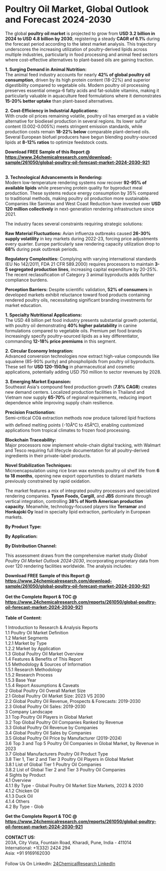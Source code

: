 <h1>Poultry Oil Market, Global Outlook and Forecast 2024-2030</h1><p>The global <strong>poultry oil market</strong> is projected to grow from <strong>USD 3.2 billion in 2024 to USD 4.8 billion by 2030</strong>, registering a steady <strong>CAGR of 6.1%</strong> during the forecast period according to the latest market analysis. This trajectory underscores the increasing utilization of poultry-derived lipids across multiple industries, particularly in food processing and animal feed sectors where cost-effective alternatives to plant-based oils are gaining traction.</p><p><strong>1. Surging Demand in Animal Nutrition:</strong><br>
The animal feed industry accounts for nearly <strong>42% of global poultry oil consumption</strong>, driven by its high protein content (18-22%) and superior digestibility compared to vegetable oils. Modern poultry oil processing preserves essential omega-6 fatty acids and fat-soluble vitamins, making it particularly valuable in aquaculture feed formulations where it demonstrates <strong>15-20% better uptake</strong> than plant-based alternatives.</p><p><strong>2. Cost-Efficiency in Industrial Applications:</strong><br>
With crude oil prices remaining volatile, poultry oil has emerged as a viable alternative for biodiesel production in several regions. Its lower sulfur content (0.002-0.005%) meets stringent emission standards, while production costs remain <strong>18-22% below</strong> comparable plant-derived oils. Several European biofuel producers have begun blending poultry-sourced lipids at <strong>8-12% ratios</strong> to optimize feedstock costs.</p><div><b>Download FREE Sample of this Report @ 
            <a href="https://www.24chemicalresearch.com/download-sample/261050/global-poultry-oil-forecast-market-2024-2030-921">
            https://www.24chemicalresearch.com/download-sample/261050/global-poultry-oil-forecast-market-2024-2030-921</a></b></div><br><p><strong>3. Technological Advancements in Rendering:</strong><br>
Modern low-temperature rendering systems now recover <strong>92-95% of available lipids</strong> while preserving protein quality for byproduct meal production. These systems reduce energy consumption by 35% compared to traditional methods, making poultry oil production more sustainable. Companies like Sanimax and West Coast Reduction have invested over <strong>USD 120 million collectively</strong> in next-generation rendering infrastructure since 2021.</p><p>The industry faces several constraints requiring strategic solutions:</p><p><strong>Raw Material Fluctuations:</strong> Avian influenza outbreaks caused <strong>26-30% supply volatility</strong> in key markets during 2022-23, forcing price adjustments every quarter. Europe particularly saw rendering capacity utilization drop to <strong>68%</strong> during peak outbreak periods.</p><p><strong>Regulatory Complexities:</strong> Complying with varying international standards (EU No 142/2011, FDA 21 CFR 589.2000) requires processors to maintain <strong>3-5 segregated production lines</strong>, increasing capital expenditure by 20-25%. The recent reclassification of Category 3 animal byproducts adds further compliance burdens.</p><p><strong>Perception Barriers:</strong> Despite scientific validation, <strong>52% of consumers</strong> in developed markets exhibit reluctance toward food products containing rendered poultry oils, necessitating significant branding investments for market education.</p><p><strong>1. Specialty Nutritional Applications:</strong><br>
The USD 48 billion pet food industry presents substantial growth potential, with poultry oil demonstrating <strong>40% higher palatability</strong> in canine formulations compared to vegetable oils. Premium pet food brands increasingly specify poultry-sourced lipids as a key differentiator, commanding <strong>12-18% price premiums</strong> in this segment.</p><p><strong>2. Circular Economy Integration:</strong><br>
Advanced conversion technologies now extract high-value compounds like squalene (85-90% purity) and phospholipids from poultry oil byproducts. These sell for <strong>USD 120-150/kg</strong> in pharmaceutical and cosmetic applications, potentially adding USD 750 million to sector revenues by 2028.</p><p><strong>3. Emerging Market Expansion:</strong><br>
Southeast Asia's compound feed production growth (<strong>7.8% CAGR</strong>) creates new demand centers. Localized production facilities in Thailand and Vietnam now supply <strong>65-70%</strong> of regional requirements, reducing import dependence while improving supply chain resilience.</p><p><strong>Precision Fractionation:</strong><br>
	Semi-critical COâ extraction methods now produce tailored lipid fractions with defined melting points (-10Â°C to 45Â°C), enabling customized applications from tropical climates to frozen food processing.</p><p><strong>Blockchain Traceability:</strong><br>
	Major processors now implement whole-chain digital tracking, with Walmart and Tesco requiring full lifecycle documentation for all poultry-derived ingredients in their private-label products.</p><p><strong>Novel Stabilization Techniques:</strong><br>
	Microencapsulation using rice bran wax extends poultry oil shelf life from <strong>6 to 18 months</strong>, opening new export opportunities to distant markets previously constrained by rapid oxidation.</p><p>The market features a mix of integrated poultry processors and specialized rendering companies. <strong>Tyson Foods, Cargill,</strong> and <strong>JBS</strong> dominate through vertical integration, controlling <strong>38% of North American production capacity</strong>. Meanwhile, technology-focused players like <strong>Terramar</strong> and <strong>Honkajoki Oy</strong> lead in specialty lipid extraction, particularly in European markets.</p><p><strong>By Product Type:</strong></p><p><strong>By Application:</strong></p><p><strong>By Distribution Channel:</strong></p><p>This assessment draws from the comprehensive market study <em>Global Poultry Oil Market Outlook 2024-2030</em>, incorporating proprietary data from over 120 rendering facilities worldwide. The analysis includes:
</p><div><b>Download FREE Sample of this Report @ 
            <a href="https://www.24chemicalresearch.com/download-sample/261050/global-poultry-oil-forecast-market-2024-2030-921">
            https://www.24chemicalresearch.com/download-sample/261050/global-poultry-oil-forecast-market-2024-2030-921</a></b></div><br><div><b>Get the Complete Report & TOC @ 
            <a href="https://www.24chemicalresearch.com/reports/261050/global-poultry-oil-forecast-market-2024-2030-921">
            https://www.24chemicalresearch.com/reports/261050/global-poultry-oil-forecast-market-2024-2030-921</a></b></div><br>
            <b>Table of Content:</b><p>1 Introduction to Research & Analysis Reports<br />
    1.1 Poultry Oil Market Definition<br />
    1.2 Market Segments<br />
        1.2.1 Market by Type<br />
        1.2.2 Market by Application<br />
    1.3 Global Poultry Oil Market Overview<br />
    1.4 Features & Benefits of This Report<br />
    1.5 Methodology & Sources of Information<br />
        1.5.1 Research Methodology<br />
        1.5.2 Research Process<br />
        1.5.3 Base Year<br />
        1.5.4 Report Assumptions & Caveats<br />
2 Global Poultry Oil Overall Market Size<br />
    2.1 Global Poultry Oil Market Size: 2023 VS 2030<br />
    2.2 Global Poultry Oil Revenue, Prospects & Forecasts: 2019-2030<br />
    2.3 Global Poultry Oil Sales: 2019-2030<br />
3 Company Landscape<br />
    3.1 Top Poultry Oil Players in Global Market<br />
    3.2 Top Global Poultry Oil Companies Ranked by Revenue<br />
    3.3 Global Poultry Oil Revenue by Companies<br />
    3.4 Global Poultry Oil Sales by Companies<br />
    3.5 Global Poultry Oil Price by Manufacturer (2019-2024)<br />
    3.6 Top 3 and Top 5 Poultry Oil Companies in Global Market, by Revenue in 2023<br />
    3.7 Global Manufacturers Poultry Oil Product Type<br />
    3.8 Tier 1, Tier 2 and Tier 3 Poultry Oil Players in Global Market<br />
        3.8.1 List of Global Tier 1 Poultry Oil Companies<br />
        3.8.2 List of Global Tier 2 and Tier 3 Poultry Oil Companies<br />
4 Sights by Product<br />
    4.1 Overview<br />
        4.1.1 By Type - Global Poultry Oil Market Size Markets, 2023 & 2030<br />
        4.1.2 Chicken Oil<br />
        4.1.3 Duck Oil<br />
        4.1.4 Others<br />
    4.2 By Type - Glob</p><div><b>Get the Complete Report & TOC @ 
            <a href="https://www.24chemicalresearch.com/reports/261050/global-poultry-oil-forecast-market-2024-2030-921">
            https://www.24chemicalresearch.com/reports/261050/global-poultry-oil-forecast-market-2024-2030-921</a></b></div><br><b>CONTACT US:</b><br>
            203A, City Vista, Fountain Road, Kharadi, Pune, India - 411014<br>
            International: +1(332) 2424 294<br>
            Asia: +91 9169162030 <br><br>
            Follow Us On LinkedIn: <a href="https://www.linkedin.com/company/24chemicalresearch/">24ChemicalResearch LinkedIn</a>